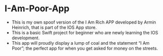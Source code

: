# I-Am-Poor-App

* This is my own spoof version of the I Am Rich APP developed by Armin Heinrich, that is part of the IOS App store.
* This is a basic Swift project for beginner who are newly learning the IOS development.
* This app will proudly display a lump of coal and the statement “I Am Poor”; the perfect app for when you get asked for money on the streets.

